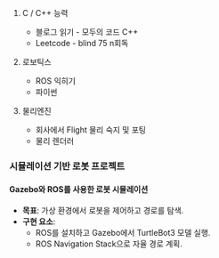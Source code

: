 

1.  C / C++ 능력
	* 블로그 읽기 - 모두의 코드 C++
	* Leetcode - blind 75 n회독
	  
2.  로보틱스
	* ROS 익히기
	* 파이썬

3. 물리엔진
	*  회사에서 Flight 물리 숙지 및 포팅
	*  물리 렌더러



### 시뮬레이션 기반 로봇 프로젝트

#### Gazebo와 ROS를 사용한 로봇 시뮬레이션

- **목표**: 가상 환경에서 로봇을 제어하고 경로를 탐색.
- **구현 요소**:
    - ROS를 설치하고 Gazebo에서 TurtleBot3 모델 실행.
    - ROS Navigation Stack으로 자율 경로 계획.